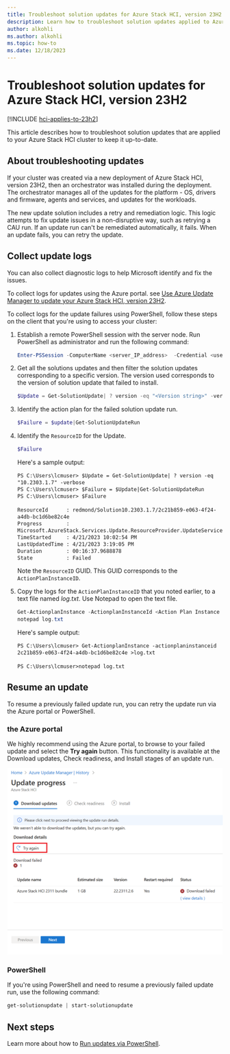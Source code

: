 ```yaml
---
title: Troubleshoot solution updates for Azure Stack HCI, version 23H2
description: Learn how to troubleshoot solution updates applied to Azure Stack HCI, version 23H2.
author: alkohli
ms.author: alkohli
ms.topic: how-to
ms.date: 12/18/2023
---
```


# Troubleshoot solution updates for Azure Stack HCI, version 23H2

[!INCLUDE [hci-applies-to-23h2](../../includes/hci-applies-to-23h2.md)]

This article describes how to troubleshoot solution updates that are applied to your Azure Stack HCI cluster to keep it up-to-date.

## About troubleshooting updates

If your cluster was created via a new deployment of Azure Stack HCI, version 23H2, then an orchestrator was installed during the deployment. The orchestrator manages all of the updates for the platform - OS, drivers and firmware, agents and services, and updates for the workloads.

The new update solution includes a retry and remediation logic. This logic attempts to fix update issues in a non-disruptive way, such as retrying a CAU run. If an update run can't be remediated automatically, it fails. When an update fails, you can retry the update.

## Collect update logs

You can also collect diagnostic logs to help Microsoft identify and fix the issues.

To collect logs for updates using the Azure portal. see [Use Azure Update Manager to update your Azure Stack HCI, version 23H2](../update/azure-update-manager-23h2.md#troubleshoot-updates).

To collect logs for the update failures using PowerShell, follow these steps on the client that you're using to access your cluster:

1. Establish a remote PowerShell session with the server node. Run PowerShell as administrator and run the following command:
    ```powershell
    Enter-PSSession -ComputerName <server_IP_address>  -Credential <username\password for the server>
    ```
2. Get all the solutions updates and then filter the solution updates corresponding to a specific version. The version used corresponds to the version of solution update that failed to install.
    ```powershell
    $Update = Get-SolutionUpdate| ? version -eq "<Version string>" -verbose
    ```
3. Identify the action plan for the failed solution update run.
    ```powershell
    $Failure = $update|Get-SolutionUpdateRun
    ```
4. Identify the `ResourceID` for the Update.
    ```powershell
    $Failure
    ```
    Here's a sample output:
    
    ```output
    PS C:\Users\lcmuser> $Update = Get-SolutionUpdate| ? version -eq "10.2303.1.7" -verbose
    PS C:\Users\lcmuser> $Failure = $Update|Get-SolutionUpdateRun
    PS C:\Users\lcmuser> $Failure
    
    ResourceId      : redmond/Solution10.2303.1.7/2c21b859-e063-4f24-a4db-bc1d6be82c4e
    Progress        : Microsoft.AzureStack.Services.Update.ResourceProvider.UpdateService.Models.Step
    TimeStarted     : 4/21/2023 10:02:54 PM
    LastUpdatedTime : 4/21/2023 3:19:05 PM
    Duration        : 00:16:37.9688878
    State           : Failed
    ```
    Note the `ResourceID` GUID. This GUID corresponds to the `ActionPlanInstanceID`.

5. Copy the logs for the `ActionPlanInstanceID` that you noted earlier, to a text file named *log.txt*. Use Notepad to open the text file.

    ```powershell
    Get-ActionplanInstance -ActionplanInstanceId <Action Plan Instance ID> >log.txt
    notepad log.txt
    ```
    Here's sample output:

    ```output
    PS C:\Users\lcmuser> Get-ActionplanInstance -actionplaninstanceid 2c21b859-e063-4f24-a4db-bc1d6be82c4e >log.txt
    
    PS C:\Users\lcmuser>notepad log.txt
    ```

## Resume an update

To resume a previously failed update run, you can retry the update run via the Azure portal or PowerShell.

### the Azure portal

We highly recommend using the Azure portal, to browse to your failed update and select the **Try again** button. This functionality is available at the Download updates, Check readiness, and Install stages of an update run.

[![Review and retry a failed update.](./media/azure-update-manager/try-again-update.png)](media/azure-update-manager/try-again-update.png#lightbox)

### PowerShell

If you're using PowerShell and need to resume a previously failed update run, use the following command:

```powershell
get-solutionupdate | start-solutionupdate
```

## Next steps

Learn more about how to [Run updates via PowerShell](../update/update-via-powershell-23h2.md).
